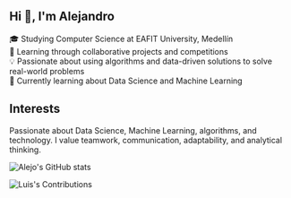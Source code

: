 ## Hi 👋, I'm Alejandro

🎓 Studying Computer Science at EAFIT University, Medellín <br/> 
🌱 Learning through collaborative projects and competitions <br/> 
💡 Passionate about using algorithms and data-driven solutions to solve real-world problems <br/>
💭 Currently learning about Data Science and Machine Learning <br/>

## Interests
Passionate about Data Science, Machine Learning, algorithms, and technology. I value teamwork, communication, adaptability, and analytical thinking.

![Alejo's GitHub stats](https://github-readme-stats.vercel.app/api?username=alejobaenam&show_icons=true&theme=rose)

![Luis's Contributions](https://github-readme-streak-stats.herokuapp.com/?user=alejobaenam&theme=rose)
